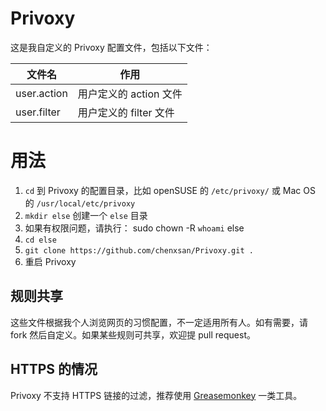 Privoxy
=======

这是我自定义的 Privoxy 配置文件，包括以下文件：

文件名|作用
---|---
user.action|用户定义的 action 文件 
user.filter|用户定义的 filter 文件

# 用法

1. `cd` 到 Privoxy 的配置目录，比如 openSUSE 的 `/etc/privoxy/` 或 Mac OS 的 `/usr/local/etc/privoxy`
2. `mkdir else` 创建一个 `else` 目录
3. 如果有权限问题，请执行：
        sudo chown -R `whoami` else
4. `cd else`
4. `git clone https://github.com/chenxsan/Privoxy.git .`
5. 重启 Privoxy

## 规则共享

这些文件根据我个人浏览网页的习惯配置，不一定适用所有人。如有需要，请 fork 然后自定义。如果某些规则可共享，欢迎提 pull request。

## HTTPS 的情况

Privoxy 不支持 HTTPS 链接的过滤，推荐使用 [Greasemonkey](http://www.greasespot.net/) 一类工具。
